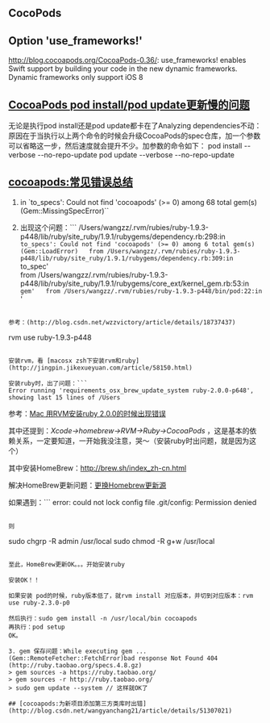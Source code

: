 ## CocoPods


## Option 'use_frameworks!'
http://blog.cocoapods.org/CocoaPods-0.36/: use_frameworks! enables Swift support by building your code in the new dynamic frameworks. Dynamic frameworks only support iOS 8

##  [CocoaPods pod install/pod update更新慢的问题](http://blog.csdn.net/ralbatr/article/details/39082937)

无论是执行pod install还是pod update都卡在了Analyzing dependencies不动：原因在于当执行以上两个命令的时候会升级CocoaPods的spec仓库，加一个参数可以省略这一步，然后速度就会提升不少。加参数的命令如下：
pod install --verbose --no-repo-update
pod update --verbose --no-repo-update

## [cocoapods:常见错误总结](http://blog.csdn.net/wangyanchang21/article/details/51437934)

1. in `to_specs': Could not find 'cocoapods' (>= 0) among 68 total gem(s) (Gem::MissingSpecError)``
>

2. 出现这个问题：```
/Users/wangzz/.rvm/rubies/ruby-1.9.3-p448/lib/ruby/site_ruby/1.9.1/rubygems/dependency.rb:298:in `to_specs': Could not find 'cocoapods' (>= 0) among 6 total gem(s) (Gem::LoadError)  
    from /Users/wangzz/.rvm/rubies/ruby-1.9.3-p448/lib/ruby/site_ruby/1.9.1/rubygems/dependency.rb:309:in `to_spec'  
    from /Users/wangzz/.rvm/rubies/ruby-1.9.3-p448/lib/ruby/site_ruby/1.9.1/rubygems/core_ext/kernel_gem.rb:53:in `gem'  
    from /Users/wangzz/.rvm/rubies/ruby-1.9.3-p448/bin/pod:22:in `<main>'  
```

参考：(http://blog.csdn.net/wzzvictory/article/details/18737437)

```
rvm use ruby-1.9.3-p448  
```

安装rvm，看 [macosx zsh下安装rvm和ruby](http://jingpin.jikexueyuan.com/article/58150.html)

安装ruby时，出了问题：```
Error running 'requirements_osx_brew_update_system ruby-2.0.0-p648', showing last 15 lines of /Users
```

参考：[Mac 用RVM安装ruby 2.0.0的时候出现错误](http://blog.csdn.net/luohancc/article/details/46897247)

其中还提到：*Xcode->homebrew->RVM->Ruby->CocoaPods* ，这是基本的依赖关系，一定要知道，一开始我没注意，哭～（安装ruby时出问题，就是因为这个）

其中安装HomeBrew：http://brew.sh/index_zh-cn.html

解决HomeBrew更新问题：[更换Homebrew更新源](http://www.jianshu.com/p/61634c8ed302)

如果遇到：```
error: could not lock config file .git/config: Permission denied
```

则
```
sudo chgrp -R admin /usr/local
sudo chmod -R g+w /usr/local
```

至此，HomeBrew更新OK。。。开始安装ruby

安装OK！！

如果安装 pod的时候，ruby版本低了，就rvm install 对应版本，并切到对应版本：rvm use ruby-2.3.0-p0

然后执行：sudo gem install -n /usr/local/bin cocoapods
再执行：pod setup
OK。

3. gem 保存问题：While executing gem ... (Gem::RemoteFetcher::FetchError)bad response Not Found 404 (http://ruby.taobao.org/specs.4.8.gz)
> gem sources -a https://ruby.taobao.org/
> gem sources -r http://ruby.taobao.org/
> sudo gem update --system // 这样就OK了

## [cocoapods:为新项目添加第三方类库时出错](http://blog.csdn.net/wangyanchang21/article/details/51307021)
